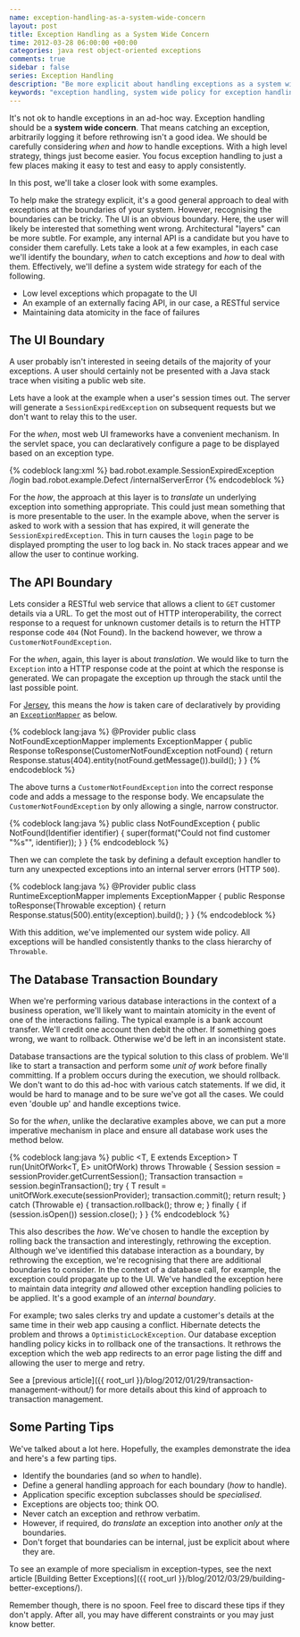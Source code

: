 ```yaml
---
name: exception-handling-as-a-system-wide-concern
layout: post
title: Exception Handling as a System Wide Concern
time: 2012-03-28 06:00:00 +00:00
categories: java rest object-oriented exceptions
comments: true
sidebar : false
series: Exception Handling
description: "Be more explicit about handling exceptions as a system wide concern. Examples of identifying boundaries to catch and deal with exceptions at appropriate & coherent points."
keywords: "exception handling, system wide policy for exception handling, java"
---
```


It's not ok to handle exceptions in an ad-hoc way. Exception handling should be a **system wide concern**. That means catching an exception, arbitrarily logging it before rethrowing isn't a good idea. We should be carefully considering _when_ and _how_ to handle exceptions. With a high level strategy, things just become easier. You focus exception handling to just a few places making it easy to test and easy to apply consistently.

In this post, we'll take a closer look with some examples.

<!-- more -->

To help make the strategy explicit, it's a good general approach to deal with exceptions at the boundaries of your system. However, recognising the boundaries can be tricky. The UI is an obvious boundary. Here, the user will likely be interested that something went wrong. Architectural "layers" can be more subtle. For example, any internal API is a candidate but you have to consider them carefully. Lets take a look at a few examples, in each case we'll identify the boundary, _when_ to catch exceptions and _how_ to deal with them. Effectively, we'll define a system wide strategy for each of the following.

* Low level exceptions which propagate to the UI
* An example of an externally facing API, in our case, a RESTful service
* Maintaining data atomicity in the face of failures


## The UI Boundary

A user probably isn't interested in seeing details of the majority of your exceptions. A user should certainly not be presented with a Java stack trace when visiting a public web site. 

Lets have a look at the example when a user's session times out. The server will generate a `SessionExpiredException` on subsequent requests but we don't want to relay this to the user.

For the _when_, most web UI frameworks have a convenient mechanism. In the servlet space, you can declaratively configure a page to be displayed based on an exception type.

{% codeblock lang:xml %}
<error-page>
    <exception-type>bad.robot.example.SessionExpiredException</exception-type>
    <location>/login</location>
</error-page>
<error-page>
    <exception-type>bad.robot.example.Defect</exception-type>
    <location>/internalServerError</location>
</error-page>
{% endcodeblock %}


For the _how_, the approach at this layer is to _translate_ un underlying exception into something appropriate. This could just mean something that is more presentable to the user. In the example above, when the server is asked to work with a session that has expired, it will generate the `SessionExpiredException`. This in turn causes the `login` page to be displayed prompting the user to log back in. No stack traces appear and we allow the user to continue working.

## The API Boundary

Lets consider a RESTful web service that allows a client to `GET` customer details via a URL. To get the most out of HTTP interoperability, the correct response to a request for unknown customer details is to return the HTTP response code `404` (Not Found). In the backend however, we throw a `CustomerNotFoundException`.

For the _when_, again, this layer is about _translation_. We would like to turn the `Exception` into a HTTP response code at the point at which the response is generated. We can propagate the exception up through the stack until the last possible point.

For [Jersey](http://jersey.java.net/), this means the _how_ is taken care of declaratively by providing an [`ExceptionMapper`](http://jersey.java.net/nonav/documentation/latest/user-guide.html#d4e435) as below.

{% codeblock lang:java %}
@Provider
public class NotFoundExceptionMapper implements ExceptionMapper<NotFoundException> {
    public Response toResponse(CustomerNotFoundException notFound) {
        return Response.status(404).entity(notFound.getMessage()).build();
    }
}
{% endcodeblock %}

The above turns a `CustomerNotFoundException` into the correct response code and adds a message to the response body. We encapsulate the `CustomerNotFoundException` by only allowing a single, narrow constructor.

{% codeblock lang:java %}
public class NotFoundException {
    public NotFound(Identifier identifier) {
        super(format("Could not find customer \"%s\"", identifier));
    }
}
{% endcodeblock %}


Then we can complete the task by defining a default exception handler to turn any unexpected exceptions into an internal server errors (HTTP `500`).

{% codeblock lang:java %}
@Provider
public class RuntimeExceptionMapper implements ExceptionMapper<Throwable> {
    public Response toResponse(Throwable exception) {
        return Response.status(500).entity(exception).build();
    }
}
{% endcodeblock %}

With this addition, we've implemented our system wide policy. All exceptions will be handled consistently thanks to the class hierarchy of `Throwable`. 

## The Database Transaction Boundary

When we're performing various database interactions in the context of a business operation, we'll likely want to maintain atomicity in the event of one of the interactions failing. The typical example is a bank account transfer. We'll credit one account then debit the other. If something goes wrong, we want to rollback. Otherwise we'd be left in an inconsistent state. 

Database transactions are the typical solution to this class of problem. We'll like to start a transaction and perform some _unit of work_ before finally committing. If a problem occurs during the execution, we should rollback. We don't want to do this ad-hoc with various catch statements. If we did, it would be hard to manage and to be sure we've got all the cases. We could even 'double up' and handle exceptions twice.

So for the _when_, unlike the declarative examples above, we can put a more imperative mechanism in place and ensure all database work uses the method below.

{% codeblock lang:java %}
public <T, E extends Exception> T run(UnitOfWork<T, E> unitOfWork) throws Throwable {
	Session session = sessionProvider.getCurrentSession();
	Transaction transaction = session.beginTransaction();
	try {
		T result = unitOfWork.execute(sessionProvider);
		transaction.commit();
		return result;
	} catch (Throwable e) {
		transaction.rollback();
		throw e;
	} finally {
		if (session.isOpen())
			session.close();
	}
}
{% endcodeblock %}

This also describes the _how_. We've chosen to handle the exception by rolling back the transaction and interestingly, rethrowing the exception. Although we've identified this database interaction as a boundary, by rethrowing the exception, we're recognising that there are additional boundaries to consider. In the context of a database call, for example, the exception could propagate up to the UI. We've handled the exception here to maintain data integrity _and_ allowed other exception handling policies to be applied. It's a good example of an _internal boundary_.

For example; two sales clerks try and update a customer's details at the same time in their web app causing a conflict. Hibernate detects the problem and throws a `OptimisticLockException`. Our database exception handling policy kicks in to rollback one of the transactions. It rethrows the exception which the web app redirects to an error page listing the diff and allowing the user to merge and retry.

See a [previous article]({{ root_url }}/blog/2012/01/29/transaction-management-without/) for more details about this kind of approach to transaction management.



## Some Parting Tips

We've talked about a lot here. Hopefully, the examples demonstrate the idea and here's a few parting tips.

* Identify the boundaries (and so _when_ to handle).
* Define a general handling approach for each boundary (_how_ to handle).
* Application specific exception subclasses should be _specialised_.
* Exceptions are objects too; think OO.
* Never catch an exception and rethrow verbatim. 
* However, if required, do _translate_ an exception into another _only_ at the boundaries.
* Don't forget that boundaries can be internal, just be explicit about where they are.

To see an example of more specialism in exception-types, see the next article [Building Better Exceptions]({{ root_url }}/blog/2012/03/29/building-better-exceptions/).

Remember though, there is no spoon. Feel free to discard these tips if they don't apply. After all, you may have different constraints or you may just know better.
